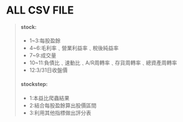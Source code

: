 # ALL CSV FILE
> #### stock:
> - 1~3:每股盈餘
> - 4~6:毛利率﹑營業利益率﹑稅後純益率
> - 7~9:成交量
> - 10~11:負債比﹑速動比﹑A/R周轉率﹑存貨周轉率﹑總資產周轉率
> - 12:3/31日收盤價
> #### stockstep:
> - 1:本益比爬蟲結果
> - 2:結合每股盈餘算出股價區間
> - 3:利用其他指標做出評分表
